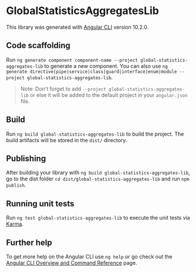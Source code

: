 # GlobalStatisticsAggregatesLib

This library was generated with [Angular CLI](https://github.com/angular/angular-cli) version 10.2.0.

## Code scaffolding

Run `ng generate component component-name --project global-statistics-aggregates-lib` to generate a new component. You can also use `ng generate directive|pipe|service|class|guard|interface|enum|module --project global-statistics-aggregates-lib`.
> Note: Don't forget to add `--project global-statistics-aggregates-lib` or else it will be added to the default project in your `angular.json` file. 

## Build

Run `ng build global-statistics-aggregates-lib` to build the project. The build artifacts will be stored in the `dist/` directory.

## Publishing

After building your library with `ng build global-statistics-aggregates-lib`, go to the dist folder `cd dist/global-statistics-aggregates-lib` and run `npm publish`.

## Running unit tests

Run `ng test global-statistics-aggregates-lib` to execute the unit tests via [Karma](https://karma-runner.github.io).

## Further help

To get more help on the Angular CLI use `ng help` or go check out the [Angular CLI Overview and Command Reference](https://angular.io/cli) page.
